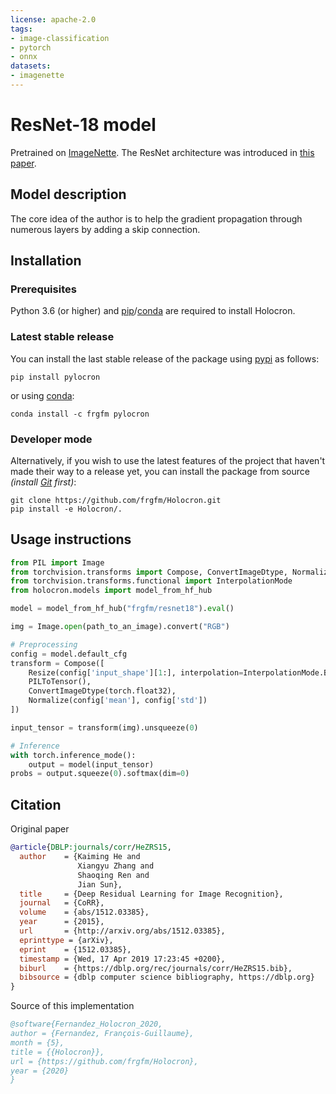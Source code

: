 ```yaml
---
license: apache-2.0
tags:
- image-classification
- pytorch
- onnx
datasets:
- imagenette
---
```



# ResNet-18 model

Pretrained on [ImageNette](https://github.com/fastai/imagenette). The ResNet architecture was introduced in [this paper](https://arxiv.org/pdf/1512.03385.pdf).


## Model description

The core idea of the author is to help the gradient propagation through numerous layers by adding a skip connection.


## Installation

### Prerequisites

Python 3.6 (or higher) and [pip](https://pip.pypa.io/en/stable/)/[conda](https://docs.conda.io/en/latest/miniconda.html) are required to install Holocron.

### Latest stable release

You can install the last stable release of the package using [pypi](https://pypi.org/project/pylocron/) as follows:

```shell
pip install pylocron
```

or using [conda](https://anaconda.org/frgfm/pylocron):

```shell
conda install -c frgfm pylocron
```

### Developer mode

Alternatively, if you wish to use the latest features of the project that haven't made their way to a release yet, you can install the package from source *(install [Git](https://git-scm.com/book/en/v2/Getting-Started-Installing-Git) first)*:

```shell
git clone https://github.com/frgfm/Holocron.git
pip install -e Holocron/.
```


## Usage instructions

```python
from PIL import Image
from torchvision.transforms import Compose, ConvertImageDtype, Normalize, PILToTensor, Resize
from torchvision.transforms.functional import InterpolationMode
from holocron.models import model_from_hf_hub

model = model_from_hf_hub("frgfm/resnet18").eval()

img = Image.open(path_to_an_image).convert("RGB")

# Preprocessing
config = model.default_cfg
transform = Compose([
    Resize(config['input_shape'][1:], interpolation=InterpolationMode.BILINEAR),
    PILToTensor(),
    ConvertImageDtype(torch.float32),
    Normalize(config['mean'], config['std'])
])

input_tensor = transform(img).unsqueeze(0)

# Inference
with torch.inference_mode():
    output = model(input_tensor)
probs = output.squeeze(0).softmax(dim=0)
```


## Citation

Original paper

```bibtex
@article{DBLP:journals/corr/HeZRS15,
  author    = {Kaiming He and
               Xiangyu Zhang and
               Shaoqing Ren and
               Jian Sun},
  title     = {Deep Residual Learning for Image Recognition},
  journal   = {CoRR},
  volume    = {abs/1512.03385},
  year      = {2015},
  url       = {http://arxiv.org/abs/1512.03385},
  eprinttype = {arXiv},
  eprint    = {1512.03385},
  timestamp = {Wed, 17 Apr 2019 17:23:45 +0200},
  biburl    = {https://dblp.org/rec/journals/corr/HeZRS15.bib},
  bibsource = {dblp computer science bibliography, https://dblp.org}
}
```

Source of this implementation

```bibtex
@software{Fernandez_Holocron_2020,
author = {Fernandez, François-Guillaume},
month = {5},
title = {{Holocron}},
url = {https://github.com/frgfm/Holocron},
year = {2020}
}
```
